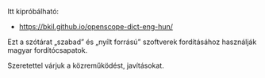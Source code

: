 Itt kipróbálható:
* https://bkil.github.io/openscope-dict-eng-hun/

Ezt a szótárat „szabad” és „nyílt forrású” szoftverek fordításához használják magyar fordítócsapatok.

Szeretettel várjuk a közreműködést, javításokat.
